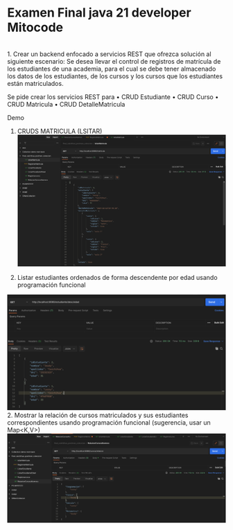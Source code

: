 # Examen Final java 21 developer Mitocode
 </br>
1. Crear un backend enfocado a servicios REST que ofrezca solución al siguiente escenario:
Se desea llevar el control de registros de matrícula de los estudiantes de una academia,
para el cual se debe tener almacenado los datos de los estudiantes, de los cursos y los
cursos que los estudiantes están matriculados.

Se pide crear los servicios REST para
• CRUD Estudiante
• CRUD Curso
• CRUD Matricula
• CRUD DetalleMatricula


 Demo  </br>

  1. CRUDS MATRICULA (LSITAR)
  ![Crudjsp](https://github.com/rcaichihua/proyecto_final_javadev/blob/main/src/main/java/com/caichihua/trabajo_final_caichihua/evidencias/listarMatricula.png)
  
  1. Listar estudiantes ordenados de forma descendente por edad usando programación
funcional

 ![Crudjsp](https://github.com/rcaichihua/proyecto_final_javadev/blob/main/src/main/java/com/caichihua/trabajo_final_caichihua/evidencias/listarOrdenDescEstudiantes.png)
  2. Mostrar la relación de cursos matriculados y sus estudiantes correspondientes
usando programación funcional (sugerencia, usar un Map<K,V>)
 </br>
 ![Crudjsp](https://github.com/rcaichihua/proyecto_final_javadev/blob/main/src/main/java/com/caichihua/trabajo_final_caichihua/evidencias/listarRelacionCursoMatriculadoEstudiante.png)
